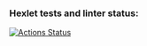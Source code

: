 ### Hexlet tests and linter status:
[![Actions Status](https://github.com/valekgodovan/python-project-83/actions/workflows/hexlet-check.yml/badge.svg)](https://github.com/valekgodovan/python-project-83/actions)